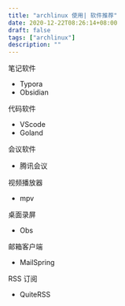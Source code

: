 ```yaml
---
title: "archlinux 使用| 软件推荐"
date: 2020-12-22T08:26:14+08:00
draft: false
tags: ["archlinux"]
description: ""
---
```


笔记软件
- Typora
- Obsidian

代码软件
- VScode
- Goland

会议软件
- 腾讯会议

视频播放器
- mpv

桌面录屏
- Obs


邮箱客户端
- MailSpring

RSS 订阅
- QuiteRSS